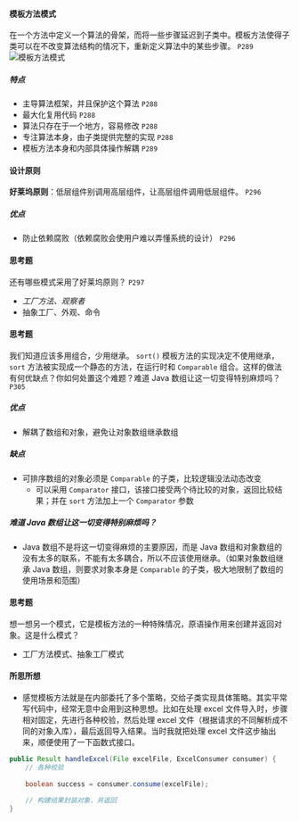 #### 模板方法模式
在一个方法中定义一个算法的骨架，而将一些步骤延迟到子类中。模板方法使得子类可以在不改变算法结构的情况下，重新定义算法中的某些步骤。 `P289`
![模板方法模式](https://note.youdao.com/yws/res/4548/WEBRESOURCE5252489b17a6aa91b5755636cc700940)
##### 特点
- 主导算法框架，并且保护这个算法 `P288`
- 最大化复用代码 `P288`
- 算法只存在于一个地方，容易修改 `P288`
- 专注算法本身，由子类提供完整的实现 `P288`
- 模板方法本身和内部具体操作解耦 `P289`

#### 设计原则
**好莱坞原则**：低层组件别调用高层组件，让高层组件调用低层组件。 `P296`

##### 优点
- 防止依赖腐败（依赖腐败会使用户难以弄懂系统的设计） `P296`

#### 思考题
还有哪些模式采用了好莱坞原则？ `P297`
- *工厂方法、观察者*
- 抽象工厂、外观、命令

#### 思考题
我们知道应该多用组合，少用继承。 `sort()` 模板方法的实现决定不使用继承， `sort` 方法被实现成一个静态的方法，在运行时和 `Comparable` 组合。这样的做法有何优缺点？你如何处置这个难题？难道 Java 数组让这一切变得特别麻烦吗？ `P305`

##### 优点
- 解耦了数组和对象，避免让对象数组继承数组

##### 缺点
- 可排序数组的对象必须是 `Comparable` 的子类，比较逻辑没法动态改变
    - 可以采用 `Comparator`  接口，该接口接受两个待比较的对象，返回比较结果；并在 `sort` 方法加上一个 `Comparator` 参数

##### 难道 Java 数组让这一切变得特别麻烦吗？
- Java 数组不是将这一切变得麻烦的主要原因，而是 Java 数组和对象数组的没有太多的联系，不能有太多耦合，所以不应该使用继承。（如果对象数组继承 Java 数组，则要求对象本身是 `Comparable` 的子类，极大地限制了数组的使用场景和范围）

#### 思考题
想一想另一个模式，它是模板方法的一种特殊情况，原语操作用来创建并返回对象。这是什么模式？
- 工厂方法模式、抽象工厂模式

#### 所思所想
- 感觉模板方法就是在内部委托了多个策略，交给子类实现具体策略。其实平常写代码中，经常无意中会用到这种思想。比如在处理 excel 文件导入时，步骤相对固定，先进行各种校验，然后处理 excel 文件（根据请求的不同解析成不同的对象入库），最后返回导入结果。当时我就把处理 excel 文件这步抽出来，顺便使用了一下函数式接口。
```java
public Result handleExcel(File excelFile, ExcelConsumer consumer) {
    // 各种校验
    
    boolean success = consumer.consume(excelFile);
    
    // 构建结果封装对象，并返回
}
```
